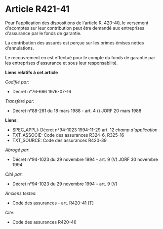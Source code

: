 # Article R421-41

Pour l'application des dispositions de l'article R. 420-40, le versement d'acomptes sur leur contribution peut être demandé
aux entreprises d'assurance par le fonds de garantie.

La contribution des assurés est perçue sur les primes émises nettes d'annulations.

Le recouvrement en est effectué pour le compte du fonds de garantie par les entreprises d'assurance et sous leur
responsabilité.

**Liens relatifs à cet article**

_Codifié par_:

  - Décret n°76-666 1976-07-16

_Transféré par_:

  - Décret n°88-261 du 18 mars 1988 - art. 4 () JORF 20 mars 1988

**Liens**:

  - SPEC_APPLI: Décret n°94-1023 1994-11-29 art. 12 *champ d'application*
  - TXT_ASSOCIE: Code des assurances R324-6, R325-16
  - TXT_SOURCE: Code des assurances R420-39

_Abrogé par_:

  - Décret n°94-1023 du 29 novembre 1994 - art. 9 (V) JORF 30 novembre 1994

_Cité par_:

  - Décret n°94-1023 du 29 novembre 1994 - art. 9 (V)

_Anciens textes_:

  - Code des assurances - art. R420-41 (T)

_Cite_:

  - Code des assurances R420-46
